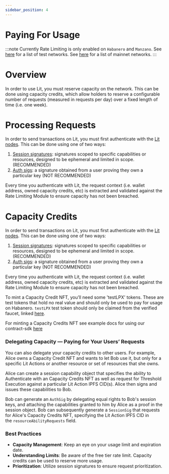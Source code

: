 ```yaml
---
sidebar_position: 4
---
```


# Paying For Usage 

:::note
Currently Rate Limiting is only enabled on `Habanero` and `Manzano`.
See [here](../network/networks/testnet) for a list of test networks.
See [here](../network/networks/mainnet) for a list of mainnet networks.
:::

# Overview

In order to use Lit, you must reserve capacity on the network. This can be done using capacity credits, which allow holders to reserve a configurable number of requests (measured in requests per day) over a fixed length of time (i.e. one week).

# **Processing Requests**

In order to send transactions on Lit, you must first authenticate with the [Lit nodes](../sdk/authentication/overview). This can be done using one of two ways:

1. [Session signatures](https://developer.litprotocol.com/v3/sdk/authentication/session-sigs/intro): signatures scoped to specific capabilities or resources, designed to be ephemeral and limited in scope. (RECOMMENDED)
2. [Auth sigs](https://developer.litprotocol.com/v3/sdk/authentication/auth-sig): a signature obtained from a user proving they own a particular key (NOT RECOMMENDED)

Every time you authenticate with Lit, the request context (i.e. wallet address, owned capacity credits, etc) is extracted and validated against the Rate Limiting Module to ensure capacity has not been breached.

# **Capacity Credits**

In order to send transactions on Lit, you must first authenticate with the [Lit nodes](../sdk/authentication/overview). This can be done using one of two ways:

1. [Session signatures](../sdk/authentication/session-sigs/intro): signatures scoped to specific capabilities or resources, designed to be ephemeral and limited in scope. (RECOMMENDED)
2. [Auth sigs](../sdk/authentication/auth-sig): a signature obtained from a user proving they own a particular key (NOT RECOMMENDED)

Every time you authenticate with Lit, the request context (i.e. wallet address, owned capacity credits, etc) is extracted and validated against the Rate Limiting Module to ensure capacity has not been breached.

To mint a Capacity Credit NFT, you’ll need some 'testLPX' tokens. These are test tokens that hold no real value and should only be used to pay for usage on Habanero. `testLPX` test token should only be claimed from the verified faucet, linked [here](https://faucet.litprotocol.com/).

For minting a Capacity Credits NFT see example docs for using our contract-sdk [here](../sdk/capacity-credits) 

### **Delegating Capacity — Paying for Your Users’ Requests**
You can also delegate your capacity credits to other users. For example, Alice owns a Capacity Credit NFT and wants to let Bob use it, but only for a specific Lit Actions or another resource or set of resources that she owns.

Alice can create a session capability object that specifies the ability to Authenticate with an Capacity Credits NFT as well as request for Threshold Execution against a particular Lit Action IPFS CID(s). Alice then signs and issues these capabilities to Bob.

Bob can generate an `AuthSig` by delegating equal rights to Bob's session keys, and attaching the capabilities granted to him by Alice as a proof in the session object. Bob can subsequently generate a `SessionSig` that requests for Alice's Capacity Credits NFT, specifying the Lit Action IPFS CID in the `resourceAbilityRequests` field.


### **Best Practices**

- **Capacity Management**: Keep an eye on your usage limit and expiration date.
- **Understanding Limits**: Be aware of the free tier rate limit. Capacity credits can be used to reserve more usage.
- **Prioritization**: Utilize session signatures to ensure request prioritization.
